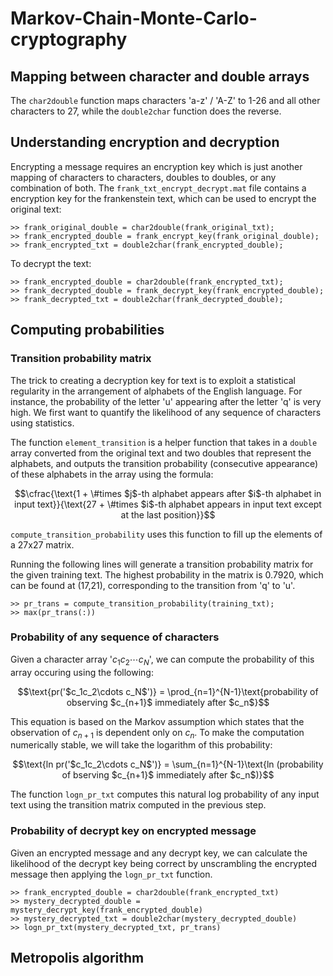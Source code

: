 # Markov-Chain-Monte-Carlo-cryptography

## Mapping between character and double arrays

The `char2double` function maps characters 'a-z' / 'A-Z' to 1-26 and all other characters to 27, while the `double2char` function does the reverse.

## Understanding encryption and decryption

Encrypting a message requires an encryption key which is just another mapping of characters to characters, doubles to doubles, or any combination of both. The `frank_txt_encrypt_decrypt.mat` file contains a encryption key for the frankenstein text, which can be used to encrypt the original text:
```
>> frank_original_double = char2double(frank_original_txt);
>> frank_encrypted_double = frank_encrypt_key(frank_original_double);
>> frank_encrypted_txt = double2char(frank_encrypted_double);
```
To decrypt the text:
```
>> frank_encrypted_double = char2double(frank_encrypted_txt);
>> frank_decrypted_double = frank_decrypt_key(frank_encrypted_double);
>> frank_decrypted_txt = double2char(frank_decrypted_double);
```

## Computing probabilities

### Transition probability matrix

The trick to creating a decryption key for text is to exploit a statistical regularity in the arrangement of alphabets of the English language. For instance, the probability of the letter 'u' appearing after the letter 'q' is very high. We first want to quantify the likelihood of any sequence of characters using statistics.

The function `element_transition` is a helper function that takes in a `double` array converted from the original text and two doubles that represent the alphabets, and outputs the transition probability (consecutive appearance) of these alphabets in the array using the formula:

```math
\cfrac{\text{1 + \#times $j$-th alphabet appears after $i$-th alphabet in input text}}{\text{27 + \#times $i$-th alphabet appears in input text except at the last position}}
```

`compute_transition_probability` uses this function to fill up the elements of a 27x27 matrix.

Running the following lines will generate a transition probability matrix for the given training text. The highest probability in the matrix is 0.7920, which can be found at (17,21), corresponding to the transition from 'q' to 'u'.

``` 
>> pr_trans = compute_transition_probability(training_txt);
>> max(pr_trans(:))
```

### Probability of any sequence of characters

Given a character array '$c_1c_2\cdots c_N$', we can compute the probability of this array occuring using the following:

```math
\text{pr('$c_1c_2\cdots c_N$')} = \prod_{n=1}^{N-1}\text{probability of observing $c_{n+1}$ immediately after $c_n$}
```

This equation is based on the Markov assumption which states that the observation of $c_{n+1}$ is dependent only on $c_n$. 
To make the computation numerically stable, we will take the logarithm of this probability:

```math
\text{ln pr('$c_1c_2\cdots c_N$')} = \sum_{n=1}^{N-1}\text{ln (probability of bserving $c_{n+1}$ immediately after $c_n$)}
```

The function `logn_pr_txt` computes this natural log probability of any input text using the transition matrix computed in the previous step.

### Probability of decrypt key on encrypted message 

Given an encrypted message and any decrypt key, we can calculate the likelihood of the decrypt key being correct by unscrambling the encrypted message then applying the `logn_pr_txt` function.

```
>> frank_encrypted_double = char2double(frank_encrypted_txt)
>> mystery_decrypted_double = mystery_decrypt_key(frank_encrypted_double)
>> mystery_decrypted_txt = double2char(mystery_decrypted_double)
>> logn_pr_txt(mystery_decrypted_txt, pr_trans)
```

## Metropolis algorithm

